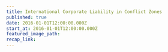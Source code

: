 ```yaml
---
title: International Corporate Liability in Conflict Zones
published: true
date: 2016-01-01T12:00:00.000Z
start_at: 2016-01-01T12:00:00.000Z
featured_image_path:
recap_link:
---
```

